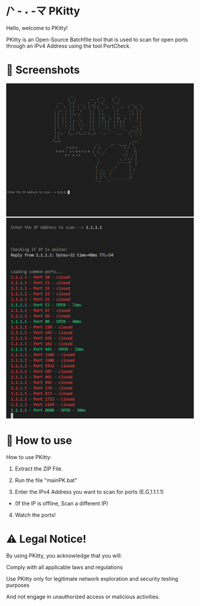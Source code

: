 # /ᐠ - ˕ -マ PKitty

Hello, welcome to PKitty!

PKitty is an Open-Source Batchfile tool that is used to scan for open ports through an IPv4 Address using the tool PortCheck.

# 📸 Screenshots
![Image Alt](https://github.com/3elk/PKitty/blob/3edbc761fed7060fd11a80d62bfa1f0af8ccfa85/media/Screenshot%202025-02-01%20123433.png)
![Image Alt](https://github.com/3elk/PKitty/blob/bed28790d434a0ce8820d4ffa31d156f8b915570/media/Screenshot%202025-02-01%20125851.png)

# 📜 How to use
How to use PKitty:

1)   Extract the ZIP File.

2)   Run the file "mainPK.bat"

3)   Enter the IPv4 Address you want to scan for ports (E.G,1.1.1.1)
   - (If the IP is offline, Scan a different IP)

4)   Watch the ports!
# ⚠️ Legal Notice!
By using PKitty, you acknowledge that you will:

Comply with all applicable laws and regulations

Use PKitty only for legitimate network exploration and security testing purposes

And not engage in unauthorized access or malicious activities.
